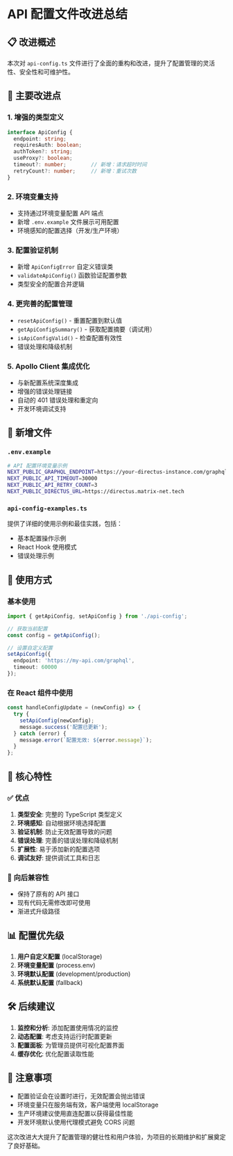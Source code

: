 # API 配置文件改进总结

## 📋 改进概述

本次对 `api-config.ts` 文件进行了全面的重构和改进，提升了配置管理的灵活性、安全性和可维护性。

## 🔧 主要改进点

### 1. **增强的类型定义**
```typescript
interface ApiConfig {
  endpoint: string;
  requiresAuth: boolean;
  authToken?: string;
  useProxy?: boolean;
  timeout?: number;        // 新增：请求超时时间
  retryCount?: number;     // 新增：重试次数
}
```

### 2. **环境变量支持**
- 支持通过环境变量配置 API 端点
- 新增 `.env.example` 文件展示可用配置
- 环境感知的配置选择（开发/生产环境）

### 3. **配置验证机制**
- 新增 `ApiConfigError` 自定义错误类
- `validateApiConfig()` 函数验证配置参数
- 类型安全的配置合并逻辑

### 4. **更完善的配置管理**
- `resetApiConfig()` - 重置配置到默认值
- `getApiConfigSummary()` - 获取配置摘要（调试用）
- `isApiConfigValid()` - 检查配置有效性
- 错误处理和降级机制

### 5. **Apollo Client 集成优化**
- 与新配置系统深度集成
- 增强的错误处理链接
- 自动的 401 错误处理和重定向
- 开发环境调试支持

## 📁 新增文件

### `.env.example`
```bash
# API 配置环境变量示例
NEXT_PUBLIC_GRAPHQL_ENDPOINT=https://your-directus-instance.com/graphql
NEXT_PUBLIC_API_TIMEOUT=30000
NEXT_PUBLIC_API_RETRY_COUNT=3
NEXT_PUBLIC_DIRECTUS_URL=https://directus.matrix-net.tech
```

### `api-config-examples.ts`
提供了详细的使用示例和最佳实践，包括：
- 基本配置操作示例
- React Hook 使用模式
- 错误处理示例

## 🚀 使用方式

### 基本使用
```typescript
import { getApiConfig, setApiConfig } from './api-config';

// 获取当前配置
const config = getApiConfig();

// 设置自定义配置
setApiConfig({
  endpoint: 'https://my-api.com/graphql',
  timeout: 60000
});
```

### 在 React 组件中使用
```typescript
const handleConfigUpdate = (newConfig) => {
  try {
    setApiConfig(newConfig);
    message.success('配置已更新');
  } catch (error) {
    message.error(`配置无效: ${error.message}`);
  }
};
```

## 🎯 核心特性

### ✅ **优点**
1. **类型安全**: 完整的 TypeScript 类型定义
2. **环境感知**: 自动根据环境选择配置
3. **验证机制**: 防止无效配置导致的问题
4. **错误处理**: 完善的错误处理和降级机制
5. **扩展性**: 易于添加新的配置选项
6. **调试友好**: 提供调试工具和日志

### 🔄 **向后兼容性**
- 保持了原有的 API 接口
- 现有代码无需修改即可使用
- 渐进式升级路径

## 📊 配置优先级

1. **用户自定义配置** (localStorage)
2. **环境变量配置** (process.env)
3. **环境默认配置** (development/production)
4. **系统默认配置** (fallback)

## 🛠️ 后续建议

1. **监控和分析**: 添加配置使用情况的监控
2. **动态配置**: 考虑支持运行时配置更新
3. **配置面板**: 为管理员提供可视化配置界面
4. **缓存优化**: 优化配置读取性能

## 📝 注意事项

- 配置验证会在设置时进行，无效配置会抛出错误
- 环境变量只在服务端有效，客户端使用 localStorage
- 生产环境建议使用直连配置以获得最佳性能
- 开发环境默认使用代理模式避免 CORS 问题

这次改进大大提升了配置管理的健壮性和用户体验，为项目的长期维护和扩展奠定了良好基础。
